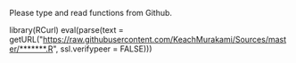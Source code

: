 Please type and read functions from Github.

library(RCurl)
eval(parse(text = getURL("https://raw.githubusercontent.com/KeachMurakami/Sources/master/*******.R", ssl.verifypeer = FALSE)))

